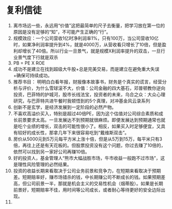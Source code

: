 # 复利信徒

1. 离市场远一些，永远用“价值”这把最简单的尺子去衡量，把学习放在第一位的原因是没有足够的“知”，不可能产生正确的“行”。
2. 规模效应：一个公司营收1亿时净利润率1%，只有100万，当公司营收10亿时，如果净利润率提升到4%，就是4000万，从营收看只增长了10倍，但是盈利却增长了40倍。所以行业一旦景气，就是规模X利润率提升的双击，一旦行业景气度下行就是双杀
3. PB = PE X ROE
4. 成功不是建立在找到超级大牛股+总是完美交易，而是建立在避免重大失误+确保可持续成功。
5. 推荐书目： 明明白白看年报，财报像本故事书，财务是个真实的谎言，经营分析与评价，为什么雪球滚不大，价值：公司金融的四大基石，邓普顿教你逆向投资，巴菲特的护城河，股市长线法宝，投资者的未来，乌合之众：大众心理研究，与巴菲特共进午餐时我顿悟到的5个真理，对冲基金风云录系列
6. 创新不是玄学，是经济发展到一定阶段的必然产物。
7. 不喜欢高溢价买入，特别是超过40倍PE，因为这个估值对公司综合素质和成长前景要求太高。一旦发展达不到预期就很麻烦。即便发展达到预期通常也就是吃个业绩的增长，双击的可能性很小了。相反，如果买入时足够便宜，又具有较好的成长性，那拿几年下来很容易吃到“戴维斯双击”。
8. 房价从5000元到5万元每平方米上涨十倍，但是从5万到15万，每平米只有3倍，再往上还是有天花板的。但股票投资没有这个问题，你过去赚了10倍的，依然可以找到另一家好公司再赚10倍。
9. 好的投资人，基金管理人“熊市大幅战胜市场，牛市收益一般跑不过市场”，这是理性风险管理的必然结果。
10. 投资的收益长期来看取决于公司业务前景和竞争力，在短期来看取决于预期差。短期赔率好，赚市场错杀的钱，中长期赚公司不断成长的钱。如果预期差高，但公司前景一半，那就是机会主义的交易性机会（烟蒂股）。如果是长期前景好，短期赔率不佳，用时间等公司成长，或者耐心等待更好的安全边际出现。
11. 

